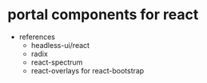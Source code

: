 # portal components for react
- references
  - headless-ui/react
  - radix
  - react-spectrum
  - react-overlays for react-bootstrap

